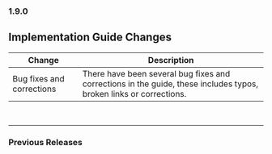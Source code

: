 ### 1.9.0

## Implementation Guide Changes

| Change                                | Description                                                                                             |
|---------------------------------------|---------------------------------------------------------------------------------------------------------|
| Bug fixes and corrections  |There have been several bug fixes and corrections in the guide, these includes typos, broken links or corrections.|


<br>
<hr>

### Previous Releases

